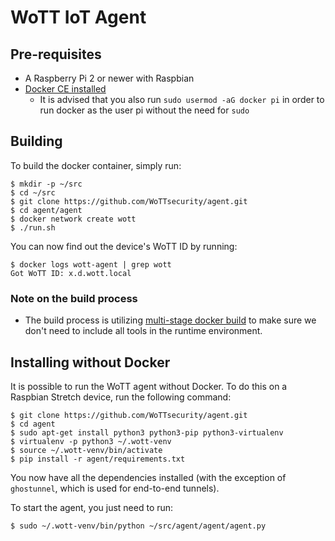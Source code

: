 # WoTT IoT Agent

## Pre-requisites

* A Raspberry Pi 2 or newer with Raspbian
* [Docker CE installed](https://docs.docker.com/install/linux/docker-ce/debian/)
  * It is advised that you also run `sudo usermod -aG docker pi` in order to run docker as the user pi without the need for `sudo`

## Building

To build the docker container, simply run:

```
$ mkdir -p ~/src
$ cd ~/src
$ git clone https://github.com/WoTTsecurity/agent.git
$ cd agent/agent
$ docker network create wott
$ ./run.sh
```

You can now find out the device's WoTT ID by running:

```
$ docker logs wott-agent | grep wott
Got WoTT ID: x.d.wott.local
```

### Note on the build process

* The build process is utilizing [multi-stage docker build](https://docs.docker.com/develop/develop-images/multistage-build/) to make sure we don't need to include all tools in the runtime environment.


## Installing without Docker

It is possible to run the WoTT agent without Docker. To do this on a Raspbian Stretch device, run the following command:

```
$ git clone https://github.com/WoTTsecurity/agent.git
$ cd agent
$ sudo apt-get install python3 python3-pip python3-virtualenv
$ virtualenv -p python3 ~/.wott-venv
$ source ~/.wott-venv/bin/activate
$ pip install -r agent/requirements.txt
```

You now have all the dependencies installed (with the exception of `ghostunnel`, which is used for end-to-end tunnels).

To start the agent, you just need to run:

```
$ sudo ~/.wott-venv/bin/python ~/src/agent/agent/agent.py
```

